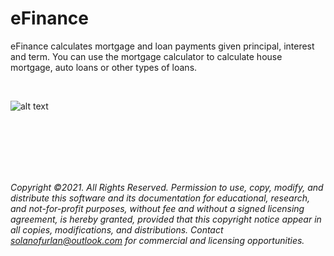 # eFinance

eFinance calculates mortgage and loan payments given principal, interest and term. You can use the mortgage calculator to calculate house mortgage, auto loans or other types of loans.

<br>


![alt text](https://raw.githubusercontent.com/Solano-Furlan/e_finance/master/image_readme/banner.png)

<br>
<br>
<br>
<br>
<br>

*Copyright ©2021. All Rights Reserved. Permission to use, copy, modify, and distribute this software and its documentation for educational, research, and not-for-profit purposes, without fee and without a signed licensing agreement, is hereby granted, provided that this copyright notice appear in all copies, modifications, and distributions. Contact solanofurlan@outlook.com for commercial and licensing opportunities.*

